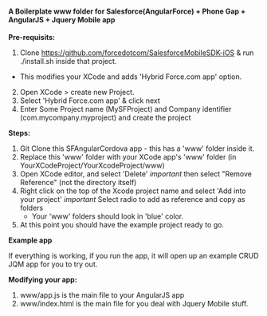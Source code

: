 <h4> A Boilerplate www folder for Salesforce(AngularForce) + Phone Gap + AngularJS + Jquery Mobile app </h4>

<b>Pre-requisits:</b>

1. Clone https://github.com/forcedotcom/SalesforceMobileSDK-iOS & run ./install.sh inside that project.
 - This modifies your XCode and adds 'Hybrid Force.com app' option.
2. Open XCode > create new Project.
3. Select 'Hybrid Force.com app' & click next
4. Enter Some Project name (MySFProject) and Company identifier (com.mycompany.myproject) and create the project


<b>Steps:</b>

1. Git Clone this SFAngularCordova app - this has a 'www' folder inside it.
2. Replace this 'www' folder with your XCode app's 'www' folder (in YourXCodeProject/YourXcodeProject/www)
3. Open XCode editor, and select 'Delete' 
   *important* then select "Remove Reference" (not the directory itself)
4. Right click on the top of the Xcode project name and select 'Add into your project'
   *important* Select radio to add as reference and copy as folders
   - Your 'www' folders should look in 'blue' color.
5. At this point you should have the example project ready to go.

<b> Example app </b>

If everything is working, if you run the app, it will open up an example CRUD JQM app for you to try out.

<b>Modifying your app:</b>

1. www/app.js is the main file to your AngularJS app
2. www/index.html is the main file for you deal with Jquery Mobile stuff.